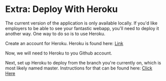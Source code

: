 # Extra:  Deploy With Heroku

The current version of the application is only available locally.  If you'd like employers to be able to see your fantastic webapp, you'll need to deploy it another way.  One way to do so is to use Heroku.  

Create an account for Heroku.  Heroku is found here:  [Link](https://www.heroku.com/)

Now, we will need to Heroku to you Github account.

Next, set up Heroku to deploy from the branch you're currently on, which is most likely named master.  Instructions for that can be found here:  [Click Here](https://developer.github.com/guides/automating-deployments-to-integrators/)